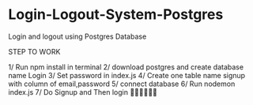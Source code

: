 # Login-Logout-System-Postgres
Login and logout using Postgres Database

STEP TO WORK

1/ Run npm install in terminal
2/ download postgres and create database name Login
3/ Set password in index.js
4/ Create one table name signup with column of email,password 
5/ connect database 
6/ Run nodemon index.js
7/ Do Signup and Then login
🎉🎉🎉🎉🎉🎉

